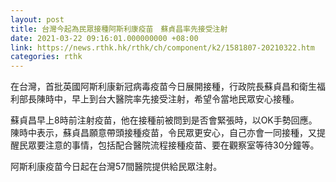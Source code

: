 ```yaml
---
layout: post
title: 台灣今起為民眾接種阿斯利康疫苗　蘇貞昌率先接受注射
date: 2021-03-22 09:16:01.000000000 +08:00
link: https://news.rthk.hk/rthk/ch/component/k2/1581807-20210322.htm
categories: rthk
---
```


在台灣，首批英國阿斯利康新冠病毒疫苗今日展開接種，行政院長蘇貞昌和衛生福利部長陳時中，早上到台大醫院率先接受注射，希望令當地民眾安心接種。

蘇貞昌早上8時前注射疫苗，他在接種前被問到是否會緊張時，以OK手勢回應。陳時中表示，蘇貞昌願意帶頭接種疫苗，令民眾更安心，自己亦會一同接種，又提醒民眾要注意的事情，包括配合醫院流程接種疫苗、要在觀察室等待30分鐘等。

阿斯利康疫苗今日起在台灣57間醫院提供給民眾注射。
